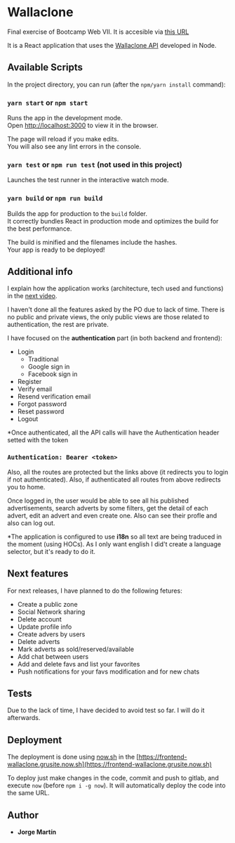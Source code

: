 # Wallaclone

Final exercise of Bootcamp Web VII. It is accesible via [this URL](https://frontend-wallaclone.grusite.now.sh)

It is a React application that uses the [Wallaclone API](https://github.com/grusite/backend-wallaclone.git) developed in Node.

## Available Scripts

In the project directory, you can run (after the `npm/yarn install` command):

### `yarn start` or `npm start`

Runs the app in the development mode.<br />
Open [http://localhost:3000](http://localhost:3000) to view it in the browser.

The page will reload if you make edits.<br />
You will also see any lint errors in the console.

### `yarn test` or `npm run test` (not used in this project)

Launches the test runner in the interactive watch mode.<br />

### `yarn build` or `npm run build`

Builds the app for production to the `build` folder.<br />
It correctly bundles React in production mode and optimizes the build for the best performance.

The build is minified and the filenames include the hashes.<br />
Your app is ready to be deployed!

## Additional info

I explain how the application works (architecture, tech used and functions) in the [next video](urlDrive).

I haven't done all the features asked by the PO due to lack of time. There is no public and private views, the only public views are those related to authentication, the rest are private.

I have focused on the <b>authentication</b> part (in both backend and frontend):

- Login
  - Traditional
  - Google sign in
  - Facebook sign in
- Register
- Verify email
- Resend verification email
- Forgot password
- Reset password
- Logout

\*Once authenticated, all the API calls will have the Authentication header setted with the token

### `Authentication: Bearer <token>`

Also, all the routes are protected but the links above (it redirects you to login if not authenticated). Also, if authenticated all routes from above redirects you to home.

Once logged in, the user would be able to see all his published advertisements, search adverts by some filters, get the detail of each advert, edit an advert and even create one. Also can see their profle and also can log out.

\*The application is configured to use <b>i18n</b> so all text are being traduced in the moment (using HOCs). As I only want english I did't create a language selector, but it's ready to do it.

## Next features

For next releases, I have planned to do the following fetures:

- Create a public zone
- Social Network sharing
- Delete account
- Update profile info
- Create advers by users
- Delete adverts
- Mark adverts as sold/reserved/available
- Add chat between users
- Add and delete favs and list your favorites
- Push notifications for your favs modification and for new chats

## Tests

Due to the lack of time, I have decided to avoid test so far. I will do it afterwards.

## Deployment

The deployment is done using [now.sh](https://zeit.co/) in the [https://frontend-wallaclone.grusite.now.sh](https://frontend-wallaclone.grusite.now.sh)

To deploy just make changes in the code, commit and push to gitlab, and execute `now` (before `npm i -g now`). It will automatically deploy the code into the same URL.

## Author

- **Jorge Martín**
